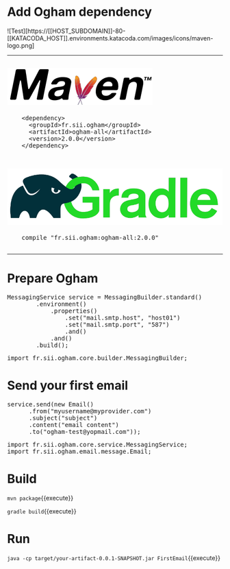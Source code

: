 # Add Ogham dependency


![Test][https://[[HOST_SUBDOMAIN]]-80-[[KATACODA_HOST]].environments.katacoda.com/images/icons/maven-logo.png]

____

  ![Maven][maven-logo]
  --------------------

  <pre class="file" data-filename="pom.xml" data-target="insert" data-marker="<!-- Include ogham dependency here -->">
    &lt;dependency&gt;
      &lt;groupId&gt;fr.sii.ogham&lt;/groupId&gt;
      &lt;artifactId&gt;ogham-all&lt;/artifactId&gt;
      &lt;version&gt;2.0.0&lt;/version&gt;
    &lt;/dependency&gt;
  </pre>

  ![Gradle][gradle-logo]
  ----------------------
  
  <pre class="file" data-filename="build.gradle" data-target="insert" data-marker="// Include ogham dependency here">
    compile "fr.sii.ogham:ogham-all:2.0.0"
  </pre>

____


# Prepare Ogham

<pre class="file" data-filename="src/main/java/FirstEmail.java" data-target="insert" data-marker="// Add initialization code here">
MessagingService service = MessagingBuilder.standard()
        .environment()
            .properties()
                .set("mail.smtp.host", "host01")
                .set("mail.smtp.port", "587")
                .and()
            .and()
        .build();
</pre>


<pre class="file" data-filename="src/main/java/FirstEmail.java" data-target="prepend">
import fr.sii.ogham.core.builder.MessagingBuilder;
</pre>

# Send your first email

<pre class="file" data-filename="src/main/java/FirstEmail.java" data-target="insert" data-marker="// Add email sending code here">
service.send(new Email()
      .from("myusername@myprovider.com")
      .subject("subject")
      .content("email content")
      .to("ogham-test@yopmail.com"));
</pre>

<pre class="file" data-filename="src/main/java/FirstEmail.java" data-target="prepend">
import fr.sii.ogham.core.service.MessagingService;
import fr.sii.ogham.email.message.Email;
</pre>

# Build

`
mvn package
`{{execute}}


`
gradle build
`{{execute}}


# Run

`
java -cp target/your-artifact-0.0.1-SNAPSHOT.jar FirstEmail
`{{execute}}



[maven-logo]: //raw.githubusercontent.com/aurelien-baudet/ogham-katacoda-scenarios/master/resources/images/icons/maven-logo.png
[gradle-logo]: //raw.githubusercontent.com/aurelien-baudet/ogham-katacoda-scenarios/master/resources/images/icons/gradlephant-logo.png
